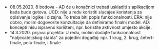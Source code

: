 - 08.05.2020. 8 bodova - AD će u konačnici trebati uskladiti s aplikacijom kada bude gotova. UCD: nije u redu koristiti slucajee koristenja za opisivanje logike i dizajna. To treba biti popis funkcionalnosti. ERA: nije dobro, molim dogovorite konzultacije da definiramo finalni model. AD: koncepti nisu ispravno korišteni, npr. koristite aktivnost umjesto akcije.
- 14.3.2020. prijava projekta: U redu, molim dodajte funkcionalnost "natjecateljskog stabla" za pojedini događaj: npr. 1 krug, 2. krug, četvrt-finale, polu-finale, i finale
